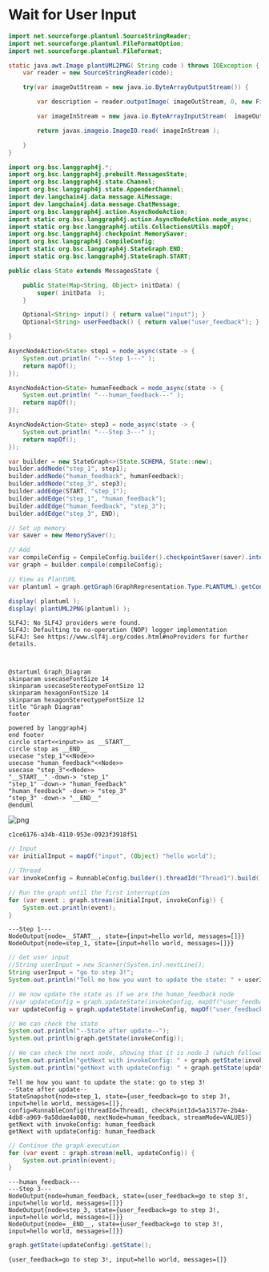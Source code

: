 # Wait for User Input


```java
import net.sourceforge.plantuml.SourceStringReader;
import net.sourceforge.plantuml.FileFormatOption;
import net.sourceforge.plantuml.FileFormat;

static java.awt.Image plantUML2PNG( String code ) throws IOException { 
    var reader = new SourceStringReader(code);

    try(var imageOutStream = new java.io.ByteArrayOutputStream()) {

        var description = reader.outputImage( imageOutStream, 0, new FileFormatOption(FileFormat.PNG));

        var imageInStream = new java.io.ByteArrayInputStream(  imageOutStream.toByteArray() );

        return javax.imageio.ImageIO.read( imageInStream );

    }
}

```


```java
import org.bsc.langgraph4j.*;
import org.bsc.langgraph4j.prebuilt.MessagesState;
import org.bsc.langgraph4j.state.Channel;
import org.bsc.langgraph4j.state.AppenderChannel;
import dev.langchain4j.data.message.AiMessage;
import dev.langchain4j.data.message.ChatMessage;
import org.bsc.langgraph4j.action.AsyncNodeAction;
import static org.bsc.langgraph4j.action.AsyncNodeAction.node_async;
import static org.bsc.langgraph4j.utils.CollectionsUtils.mapOf;
import org.bsc.langgraph4j.checkpoint.MemorySaver;
import org.bsc.langgraph4j.CompileConfig;
import static org.bsc.langgraph4j.StateGraph.END;
import static org.bsc.langgraph4j.StateGraph.START;

public class State extends MessagesState {

    public State(Map<String, Object> initData) {
        super( initData  );
    }

    Optional<String> input() { return value("input"); } 
    Optional<String> userFeedback() { return value("user_feedback"); } 

}

AsyncNodeAction<State> step1 = node_async(state -> {
    System.out.println( "---Step 1---" );
    return mapOf();
});

AsyncNodeAction<State> humanFeedback = node_async(state -> {
    System.out.println( "---human_feedback---" );
    return mapOf();
});

AsyncNodeAction<State> step3 = node_async(state -> {
    System.out.println( "---Step 3---" );
    return mapOf();
});

var builder = new StateGraph<>(State.SCHEMA, State::new);
builder.addNode("step_1", step1);
builder.addNode("human_feedback", humanFeedback);
builder.addNode("step_3", step3);
builder.addEdge(START, "step_1");
builder.addEdge("step_1", "human_feedback");
builder.addEdge("human_feedback", "step_3");
builder.addEdge("step_3", END);

// Set up memory
var saver = new MemorySaver();

// Add
var compileConfig = CompileConfig.builder().checkpointSaver(saver).interruptBefore("human_feedback").build();
var graph = builder.compile(compileConfig);

// View as PlantUML 
var plantuml = graph.getGraph(GraphRepresentation.Type.PLANTUML).getContent();

display( plantuml );
display( plantUML2PNG(plantuml) );
```

    SLF4J: No SLF4J providers were found.
    SLF4J: Defaulting to no-operation (NOP) logger implementation
    SLF4J: See https://www.slf4j.org/codes.html#noProviders for further details.



    @startuml Graph_Diagram
    skinparam usecaseFontSize 14
    skinparam usecaseStereotypeFontSize 12
    skinparam hexagonFontSize 14
    skinparam hexagonStereotypeFontSize 12
    title "Graph Diagram"
    footer
    
    powered by langgraph4j
    end footer
    circle start<<input>> as __START__
    circle stop as __END__
    usecase "step_1"<<Node>>
    usecase "human_feedback"<<Node>>
    usecase "step_3"<<Node>>
    "__START__" -down-> "step_1"
    "step_1" -down-> "human_feedback"
    "human_feedback" -down-> "step_3"
    "step_3" -down-> "__END__"
    @enduml




    
![png](wait-user-input_files/wait-user-input_4_2.png)
    





    c1ce6176-a34b-4110-953e-0923f3918f51




```java
// Input
var initialInput = mapOf("input", (Object) "hello world");

// Thread
var invokeConfig = RunnableConfig.builder().threadId("Thread1").build();

// Run the graph until the first interruption
for (var event : graph.stream(initialInput, invokeConfig)) {
    System.out.println(event);
}

```

    ---Step 1---
    NodeOutput{node=__START__, state={input=hello world, messages=[]}}
    NodeOutput{node=step_1, state={input=hello world, messages=[]}}



```java
// Get user input
//String userInput = new Scanner(System.in).nextLine();
String userInput = "go to step 3!";
System.out.println("Tell me how you want to update the state: " + userInput);

// We now update the state as if we are the human_feedback node
//var updateConfig = graph.updateState(invokeConfig, mapOf("user_feedback", userInput), "human_feedback");
var updateConfig = graph.updateState(invokeConfig, mapOf("user_feedback", userInput), null);

// We can check the state
System.out.println("--State after update--");
System.out.println(graph.getState(invokeConfig));

// We can check the next node, showing that it is node 3 (which follows human_feedback)
System.out.println("getNext with invokeConfig: " + graph.getState(invokeConfig).getNext());
System.out.println("getNext with updateConfig: " + graph.getState(updateConfig).getNext());
```

    Tell me how you want to update the state: go to step 3!
    --State after update--
    StateSnapshot{node=step_1, state={user_feedback=go to step 3!, input=hello world, messages=[]}, config=RunnableConfig(threadId=Thread1, checkPointId=5a31577e-2b4a-4db8-a969-9a58dae4a080, nextNode=human_feedback, streamMode=VALUES)}
    getNext with invokeConfig: human_feedback
    getNext with updateConfig: human_feedback



```java
// Continue the graph execution
for (var event : graph.stream(null, updateConfig)) {
    System.out.println(event);
}
```

    ---human_feedback---
    ---Step 3---
    NodeOutput{node=human_feedback, state={user_feedback=go to step 3!, input=hello world, messages=[]}}
    NodeOutput{node=step_3, state={user_feedback=go to step 3!, input=hello world, messages=[]}}
    NodeOutput{node=__END__, state={user_feedback=go to step 3!, input=hello world, messages=[]}}



```java
graph.getState(updateConfig).getState();
```




    {user_feedback=go to step 3!, input=hello world, messages=[]}


